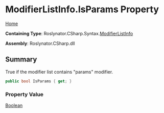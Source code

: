 # ModifierListInfo\.IsParams Property

[Home](../../../../../README.md)

**Containing Type**: Roslynator\.CSharp\.Syntax\.[ModifierListInfo](../README.md)

**Assembly**: Roslynator\.CSharp\.dll

## Summary

True if the modifier list contains "params" modifier\.

```csharp
public bool IsParams { get; }
```

### Property Value

[Boolean](https://docs.microsoft.com/en-us/dotnet/api/system.boolean)

